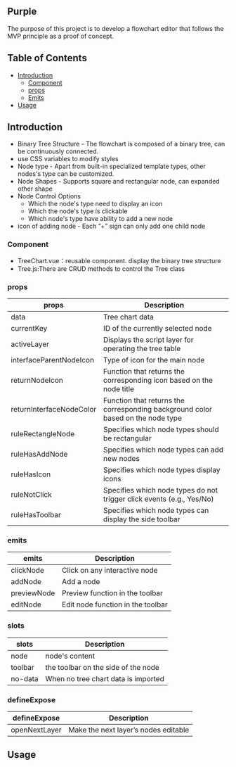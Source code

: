 ## Purple

The purpose of this project is to develop a flowchart editor that follows the MVP principle as a proof of concept.

## Table of Contents

- [Introduction](#Introduction)
    - [Component](#Component)
    - [props](#props)
    - [Emits](#Emits)
- [Usage](#Usage)

## Introduction

- Binary Tree Structure - The flowchart is composed of a binary tree, can be continuously connected.
- use CSS variables to modify styles
- Node type - Apart from built-in specialized template types, other nodes's type can be customized. 
- Node Shapes - Supports square and rectangular node, can expanded other shape
- Node Control Options 
    - Which the node's type need to display an icon
    - Which the node's type is clickable
    - Which node's type have ability to add a new node
- icon of adding node - Each “+” sign can only add one child node

### Component
- TreeChart.vue：reusable component. display the binary tree structure
- Tree.js:There are CRUD methods to control the Tree class 

### props
| props | Description |
| --- | --- |
|data | Tree chart data |
| currentKey | ID of the currently selected node |
| activeLayer | Displays the script layer for operating the tree table |
| interfaceParentNodeIcon | Type of icon for the main node |
| returnNodeIcon | Function that returns the corresponding icon based on the node title |
| returnInterfaceNodeColor | Function that returns the corresponding background color based on the node type |
| ruleRectangleNode | Specifies which node types should be rectangular |
| ruleHasAddNode | Specifies which node types can add new nodes |
| ruleHasIcon | Specifies which node types display icons |
| ruleNotClick | Specifies which node types do not trigger click events (e.g., Yes/No) |
| ruleHasToolbar | Specifies which node types can display the side toolbar |

### emits 
| emits | Description |
| --- | --- |
| clickNode | Click on any interactive node |
| addNode | Add a node |
| previewNode | Preview function in the toolbar |
| editNode | Edit node function in the toolbar |

### slots 
| slots | Description |
| --- | --- |
| node | node's content |
| toolbar | the toolbar on the side of the node | 
| no-data | When no tree chart data is imported |

### defineExpose 
| defineExpose | Description |
| --- | --- |
| openNextLayer | Make the next layer’s nodes editable |

## Usage
